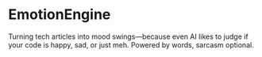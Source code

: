 # EmotionEngine
Turning tech articles into mood swings—because even AI likes to judge if your code is happy, sad, or just meh. Powered by words, sarcasm optional.
